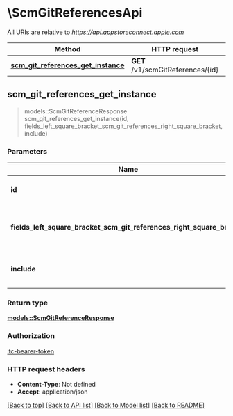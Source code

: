 # \ScmGitReferencesApi

All URIs are relative to *https://api.appstoreconnect.apple.com*

Method | HTTP request | Description
------------- | ------------- | -------------
[**scm_git_references_get_instance**](ScmGitReferencesApi.md#scm_git_references_get_instance) | **GET** /v1/scmGitReferences/{id} | 



## scm_git_references_get_instance

> models::ScmGitReferenceResponse scm_git_references_get_instance(id, fields_left_square_bracket_scm_git_references_right_square_bracket, include)


### Parameters


Name | Type | Description  | Required | Notes
------------- | ------------- | ------------- | ------------- | -------------
**id** | **String** | the id of the requested resource | [required] |
**fields_left_square_bracket_scm_git_references_right_square_bracket** | Option<[**Vec<String>**](String.md)> | the fields to include for returned resources of type scmGitReferences |  |
**include** | Option<[**Vec<String>**](String.md)> | comma-separated list of relationships to include |  |

### Return type

[**models::ScmGitReferenceResponse**](ScmGitReferenceResponse.md)

### Authorization

[itc-bearer-token](../README.md#itc-bearer-token)

### HTTP request headers

- **Content-Type**: Not defined
- **Accept**: application/json

[[Back to top]](#) [[Back to API list]](../README.md#documentation-for-api-endpoints) [[Back to Model list]](../README.md#documentation-for-models) [[Back to README]](../README.md)

